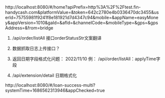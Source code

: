 http://localhost:8080/#/home?apiPrefix=http%3A%2F%2Ftest.fin-handycash.com&platformValue=&token=642c2780e4b0336470dc3455&userId=75755981f9241f8e181921d7d4347c94&mobile=&appName=easyMoney&appVersion=1010&gaId=&afId=&channelCode=&mobileType=&gps=&gpsAddress=&from=bridge

1. /api/order/listAll 接口orderStatusStr文案翻译
2. 数据抓取日志上传接口？
3. 返回日期字段格式化问题： 2022/11/10 例： /api/order/listAll：applyTime字段

1. /api/extension/detail 日期格式化


http://localhost:8080/#/loan-success-multi?systemTime=1686562313946&appChecked=true